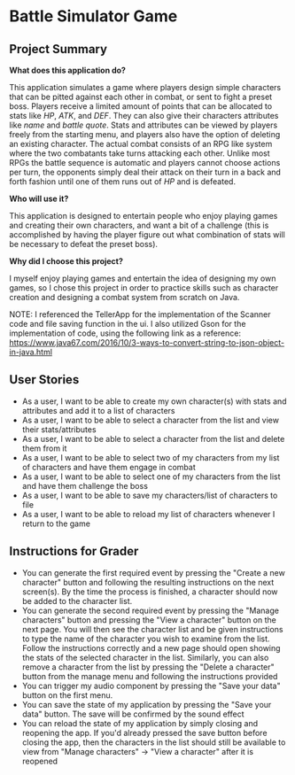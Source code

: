 # Battle Simulator Game

## Project Summary

**What does this application do?**

This application simulates a game where players design simple characters that can be pitted against each other in combat,
or sent to fight a preset boss. Players receive a limited amount of points that can be allocated to stats like *HP*,
*ATK*, and *DEF*. They can also give their characters attributes like *name* and *battle quote*. Stats and
attributes can be viewed by players freely from the starting menu, and players also have the option of deleting
an existing character. The actual combat consists of an RPG like system where the two combatants take turns attacking each 
other. Unlike most RPGs the battle sequence is automatic and players cannot choose actions per turn, the opponents simply
deal their attack on their turn in a back and forth fashion until one of them runs out of *HP* and is defeated.


**Who will use it?**

This application is designed to entertain people who enjoy playing games and creating their own characters, and want a
bit of a challenge (this is accomplished by having the player figure out what combination of stats will be necessary to
defeat the preset boss).


**Why did I choose this project?**

I myself enjoy playing games and entertain the idea of designing my own games, so I chose this
project in order to practice skills such as character creation and designing a combat system from scratch on Java.

NOTE: I referenced the TellerApp for the implementation of the Scanner code and file saving function in the ui. I 
also utilized Gson for the implementation of code, using the following link as a reference:
https://www.java67.com/2016/10/3-ways-to-convert-string-to-json-object-in-java.html


## User Stories
* As a user, I want to be able to create my own character(s) with stats and attributes and add it to a list of characters
* As a user, I want to be able to select a character from the list and view their stats/attributes
* As a user, I want to be able to select a character from the list and delete them from it
* As a user, I want to be able to select two of my characters from my list of characters and have them engage in combat
* As a user, I want to be able to select one of my characters from the list and have them challenge the boss
* As a user, I want to be able to save my characters/list of characters to file
* As a user, I want to be able to reload my list of characters whenever I return to the game

## Instructions for Grader
* You can generate the first required event by pressing the "Create a new character" button and following the resulting
instructions on the next screen(s). By the time the process is finished, a character should now be added to the character list.
* You can generate the second required event by pressing the "Manage characters" button and pressing the "View a character"
button on the next page. You will then see the character list and be given instructions to type the name of the character you wish to examine from the list.
Follow the instructions correctly and a new page should open showing the stats of the selected character in the list. Similarly, you can
also remove a character from the list by pressing the "Delete a character" button from the manage menu and following the instructions provided
* You can trigger my audio component by pressing the "Save your data" button on the first menu.
* You can save the state of my application by pressing the "Save your data" button. The save will be confirmed by the sound effect
* You can reload the state of my application by simply closing and reopening the app. If you'd already pressed the save button before
closing the app, then the characters in the list should still be available to view from "Manage characters" -> "View a character"
after it is reopened
